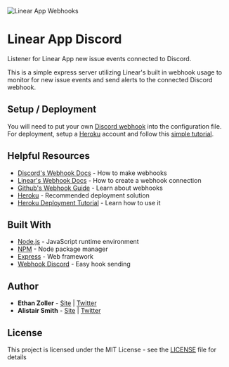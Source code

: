 ![Linear App Webhooks](https://cdn.sanity.io/images/ornj730p/production/240a680cf76a0364465aaa0c901aebce5fda2bea-1536x957.png)

# Linear App Discord

Listener for Linear App new issue events connected to Discord.

This is a simple express server utilizing Linear's built in webhook usage to monitor for new issue events and send alerts to the connected Discord webhook.

## Setup / Deployment

You will need to put your own [Discord webhook](https://support.discord.com/hc/en-us/articles/228383668-Intro-to-Webhooks) into the configuration file. For deployment, setup a [Heroku](https://www.heroku.com/) account and follow this [simple tutorial](https://www.youtube.com/watch?v=MxfxiR8TVNU&t=310s).

## Helpful Resources

- [Discord's Webhook Docs](https://support.discord.com/hc/en-us/articles/228383668-Intro-to-Webhooks) - How to make webhooks
- [Linear's Webhook Docs](https://github.com/linearapp/linear/blob/master/docs/Webhooks.md) - How to create a webhook connection
- [Github's Webhook Guide](https://developer.github.com/webhooks/) - Learn about webhooks
- [Heroku](https://heroku.com/) - Recommended deployment solution
- [Heroku Deployment Tutorial](https://www.youtube.com/watch?v=MxfxiR8TVNU&t=310s) - Learn how to use it

## Built With

- [Node.js](https://nodejs.org/en/) - JavaScript runtime environment
- [NPM](https://www.npmjs.com/) - Node package manager
- [Express](https://www.npmjs.com/package/express) - Web framework
- [Webhook Discord](https://www.npmjs.com/package/webhook-discord) - Easy hook sending

## Author

- **Ethan Zoller** - [Site](https://www.ethanzoller.com/) | [Twitter](https://twitter.com/ethanzolla)
- **Alistair Smith** - [Site](https://alistair.cloud/) | [Twitter](https://twitter.com/aabbccsmith)

## License

This project is licensed under the MIT License - see the [LICENSE](LICENSE) file for details
